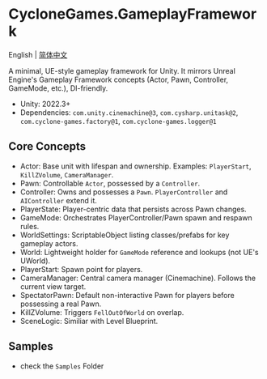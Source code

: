 # CycloneGames.GameplayFramework

English | [简体中文](./README.SCH.md)

A minimal, UE-style gameplay framework for Unity. It mirrors Unreal Engine's Gameplay Framework concepts (Actor, Pawn, Controller, GameMode, etc.), DI-friendly.

- Unity: 2022.3+
- Dependencies: `com.unity.cinemachine@3`, `com.cysharp.unitask@2`, `com.cyclone-games.factory@1`, `com.cyclone-games.logger@1`

## Core Concepts

- Actor: Base unit with lifespan and ownership. Examples: `PlayerStart`, `KillZVolume`, `CameraManager`.
- Pawn: Controllable `Actor`, possessed by a `Controller`.
- Controller: Owns and possesses a `Pawn`. `PlayerController` and `AIController` extend it.
- PlayerState: Player-centric data that persists across Pawn changes.
- GameMode: Orchestrates PlayerController/Pawn spawn and respawn rules.
- WorldSettings: ScriptableObject listing classes/prefabs for key gameplay actors.
- World: Lightweight holder for `GameMode` reference and lookups (not UE's UWorld).
- PlayerStart: Spawn point for players.
- CameraManager: Central camera manager (Cinemachine). Follows the current view target.
- SpectatorPawn: Default non-interactive Pawn for players before possessing a real Pawn.
- KillZVolume: Triggers `FellOutOfWorld` on overlap.
- SceneLogic: Similiar with Level Blueprint.

## Samples

- check the `Samples` Folder